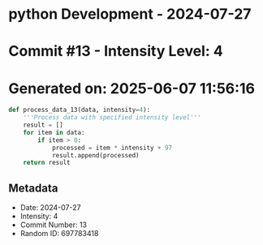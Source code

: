 ﻿# python Development - 2024-07-27
# Commit #13 - Intensity Level: 4
# Generated on: 2025-06-07 11:56:16
```python
def process_data_13(data, intensity=4):
    '''Process data with specified intensity level'''
    result = []
    for item in data:
        if item > 0:
            processed = item * intensity + 97
            result.append(processed)
    return result
```
## Metadata
- Date: 2024-07-27
- Intensity: 4
- Commit Number: 13
- Random ID: 697783418
